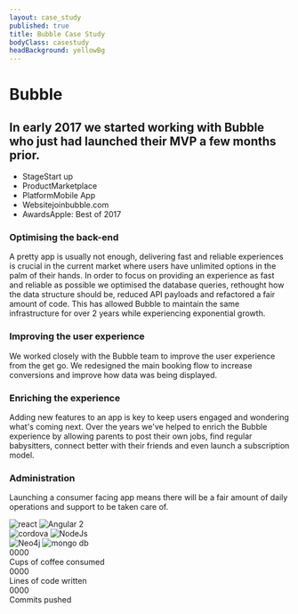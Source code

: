 ```yaml
---
layout: case_study
published: true
title: Bubble Case Study
bodyClass: casestudy
headBackground: yellowBg
---
```


<div class="case-study-before-fold">
  <h1>Bubble</h1>
  <h2>In early 2017 we started working with Bubble who just had launched their MVP a few months prior.</h2>
  <ul class="case-highlights">
    <li><span>Stage</span><span>Start up</span></li>
    <li><span>Product</span><span>Marketplace</span></li>
    <li><span>Platform</span><span>Mobile App</span></li>
    <li><span>Website</span><span><a href="https://joinbubble.com/" target="_blank"></a>joinbubble.com</span></li>
    <li><span>Awards</span><span>Apple: Best of 2017</span></li>
  </ul>
</div>

<div class="stage-wrapper">
  <div class="polygon-wrapper before">
    <span class="polygon-cut top"></span>
    <div class="stage-item first">
      <div>
        <h3>Optimising the back-end</h3>
        <p>
          A pretty app is usually not enough, delivering fast and reliable experiences is crucial in the current market where users have unlimited options in the palm of their hands.
          In order to focus on providing an experience as fast and reliable as possible we optimised the database queries, rethought how the data structure should be, reduced API payloads and refactored a fair amount of code. This has allowed Bubble to maintain the same infrastructure for over 2 years while experiencing exponential growth.
        </p>
      </div>
      <div>
        <h3>Improving the user experience</h3>
        <p>
          We worked closely with the Bubble team to improve the user experience from the get go. We redesigned the main booking flow to increase conversions and improve how data was being displayed.
        </p>
      </div>
    </div>
    <span class="polygon-cut bottom"></span>
  </div>
  <div class="polygon-wrapper after">
    <span class="polygon-cut top"></span>
    <div class="stage-item second">
      <div>
        <h3>Enriching the experience</h3>
        <p>
          Adding new features to an app is key to keep users engaged and wondering what's coming next. Over the years we've helped to enrich the Bubble experience by allowing parents to post their own jobs, find regular babysitters, connect better with their friends and even launch a subscription model.
        </p>
      </div>
      <div>
        <h3>Administration</h3>
        <p>
          Launching a consumer facing app means there will be a fair amount of daily operations and support to be taken care of.
        </p>
      </div>
    </div>
    <span class="polygon-cut bottom"></span>
  </div>
</div>

<div class="technology-wrapper">
  <div class="techologies before">
    <div class="tech-left">
      <img src="/img/tech/react.svg" alt="react" title="react"/>
      <img src="/img/tech/angular.svg" alt="Angular 2" title="Angular 2"/>
    </div>
    <div class="tech-right">
      <img src="/img/tech/cordova.svg" alt="cordova" title="cordova"/>
      <img src="/img/tech/nodejs.svg" alt="NodeJs" title="NodeJs"/>
    </div>
  </div>
  <div class="rocket-wrapper"></div>
  <div class="techologies after">
    <img src="/img/tech/neo4j.png" alt="Neo4j" title="Neo4j"/>
    <img src="/img/tech/mongodb.svg" alt="mongo db" title="mongo db"/>
  </div>
</div>

<div class="odometer-section">
  <div class="odometer-wrapper">
    <div class="odometer-icon"><i class="fal fa-coffee"></i></div>
    <div id="odometerOne" class="odometer">0000</div>
    <span class="number-info">Cups of coffee consumed</span>
  </div>
  <div class="odometer-wrapper">
    <div class="odometer-icon"><i class="fal fa-code"></i></div>
    <div id="odometerTwo" class="odometer">0000</div>
    <span class="number-info">Lines of code written</span>
  </div>
  <div class="odometer-wrapper">
    <div class="odometer-icon"><i class="fal fa-code-branch"></i></div>
    <div id="odometerThree" class="odometer">0000</div>
    <span class="number-info">Commits pushed</span>
  </div>
</div>
